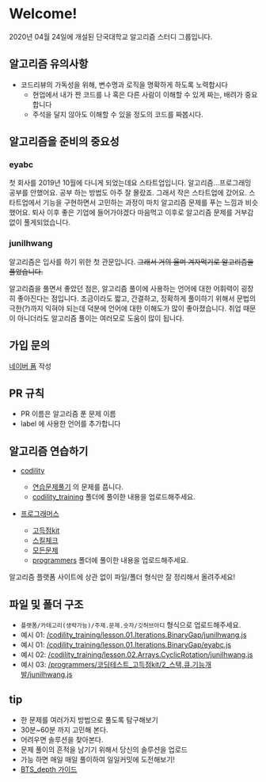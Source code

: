 # Welcome!

2020년 04월 24일에 개설된 단국대학교 알고리즘 스터디 그룹입니다.

## 알고리즘 유의사항
- 코드리뷰의 가독성을 위해, 변수명과 로직을 명확하게 하도록 노력합시다
  - 현업에서 내가 짠 코드를 나 혹은 다른 사람이 이해할 수 있게 짜는, 배려가 중요합니다
  - 주석을 달지 않아도 이해할 수 있을 정도의 코드를 짜봅시다.
  
  

## 알고리즘을 준비의 중요성

### eyabc

첫 회사를 2019년 10월에 다니게 되었는데요 스타트업입니다.
알고리즘...프로그래밍 공부를 안했어요. 공부 하는 방법도 아주 잘 몰랐죠. 그래서 작은 스타트업에 갔어요.
스타트업에서 기능을 구현하면서 고민하는 과정이 마치 알고리즘 문제를 푸는 느낌과 비슷했어요. 
퇴사 이후 좋은 기업에 들어가야겠다 마음먹고 이후로 알고리즘 문제를 거부감 없이 풀게되었습니다.

### junilhwang

알고리즘은 입사를 하기 위한 첫 관문입니다. ~~그래서 거의 울며 겨자먹기로 알고리즘을 풀었습니다.~~

알고리즘을 풀면서 좋았던 점은, 알고리즘 풀이에 사용하는 언어에 대한 어휘력이 굉장히 좋아진다는 점입니다.
조금이라도 짧고, 간결하고, 정확하게 풀이하기 위해서 문법의 극한(?)까지 익혀야 되는데 덕분에 언어에 대한 이해도가 많이 좋아졌습니다.
취업 때문이 아니더라도 알고리즘 풀이는 여러모로 도움이 많이 됩니다.

## 가입 문의 

[네이버 폼](http://naver.me/5MParwvU) 작성 

## PR 규칙
- PR 이름은 알고리즘 푼 문제 이름
- label 에 사용한 언어를 추가합니다

## 알고리즘 연습하기

- [codility](https://app.codility.com/)
    - [연습문제풀기](https://app.codility.com/programmers/lessons/1-iterations/) 의 문제를 풉니다. 
    - [codility_training](codility_training) 폴더에 풀이한 내용을 업로드해주세요.
    
- [프로그래머스](https://programmers.co.kr/https://programmers.co.kr/)
    - [고득점kit](https://programmers.co.kr/learn/challenges?tab=algorithm_practice_kit)
    - [스킬체크](https://programmers.co.kr/skill_checks)
    - [모든문제](https://programmers.co.kr/learn/challenges?tab=all_challenges)
    - [programmers](https://github.com/JunilHwang/Algorithm/tree/master/programmers) 폴더에 풀이한 내용을 업로드해주세요.
    
알고리즘 플랫폼 사이트에 상관 없이 파일/폴더 형식만 잘 정리해서 올려주세요!
  

## 파일 및 폴더 구조
  - `플랫폼/카테고리(생략가능)/주제.문제.숫자/깃허브아디` 형식으로 업로드해주세요.
  - 예시 01: [/codility_training/lesson.01.Iterations.BinaryGap/junilhwang.js](./codility_training/lesson.01.Iterations.BinaryGap/junilhwang.js)
  - 예시 01: [/codility_training/lesson.01.Iterations.BinaryGap/eyabc.js](./codility_training/lesson.01.Iterations.BinaryGap/eyabc.js)
  - 예시 02: [/codility_training/lesson.02.Arrays.CyclicRotation/junilhwang.js](codility_training/lesson02.Arrays.CyclicRotation/junilhwang.js)
  - 예시 03: [/programmers/코딩테스트_고득점kit/2_스택,큐.기능개발/junilhwang.js](./programmers/코딩테스트_고득점kit/2_스택,큐.기능개발/junilhwang.js)

## tip

- 한 문제를 여러가지 방법으로 풀도록 탐구해보기
- 30분~60분 까지 고민해 본다.
- 어려우면 솔루션을 찾아본다.
- 문제 풀이의 흔적을 남기기 위해서 당신의 솔루션을 업로드
- 가능 하면 매일 매일 풀이하여 일일커밋에 도전해보기!
- [BTS_depth 가이드](https://dku-study.github.io/InfoBoard/BST_depth.html)
